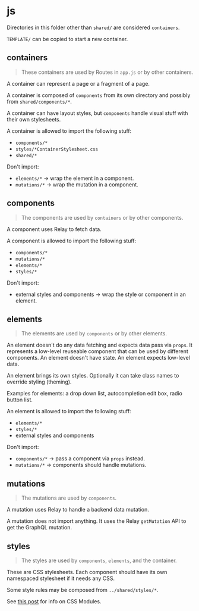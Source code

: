 # js

Directories in this folder other than `shared/` are considered `containers`.

`TEMPLATE/` can be copied to start a new container.


## containers

> These containers are used by Routes in `app.js` or by other containers.

A container can represent a page or a fragment of a page.

A container is composed of `components` from its own directory and possibly from `shared/components/*`.

A container can have layout styles, but `components` handle visual stuff with their own stylesheets.

A container is allowed to import the following stuff:
* `components/*`
* `styles/*ContainerStylesheet.css`
* `shared/*`

Don't import:
* `elements/*` -> wrap the element in a component.
* `mutations/*` -> wrap the mutation in a component.


## components

>  The components are used by `containers` or by other components.

A component uses Relay to fetch data.

A component is allowed to import the following stuff:
* `components/*`
* `mutations/*`
* `elements/*`
* `styles/*`

Don't import:
* external styles and components -> wrap the style or component in an element.


## elements

> The elements are used by `components` or by other elements.

An element doesn't do any data fetching and expects data pass via `props`. It represents a low-level reuseable component that can be used by different components. An element doesn't have state. An element expects low-level data.

An element brings its own styles. Optionally it can take class names to override styling (theming).

Examples for elements: a drop down list, autocompletion edit box, radio button list.

An element is allowed to import the following stuff:
* `elements/*`
* `styles/*`
* external styles and components

Don't import:
* `components/*` -> pass a component via `props` instead.
* `mutations/*` -> components should handle mutations.


## mutations

> The mutations are used by `components`.

A mutation uses Relay to handle a backend data mutation.

A mutation does not import anything. It uses the Relay `getMutation` API to get the GraphQL mutation.


## styles

> The styles are used by `components`, `elements`, and the container.

These are CSS stylesheets. Each component should have its own namespaced stylesheet if it needs any CSS.

Some style rules may be composed from `../shared/styles/*`.

See [this post](https://css-modules.github.io/webpack-demo/) for info on CSS Modules.
